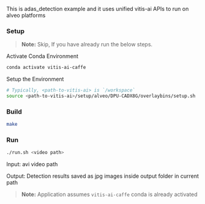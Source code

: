 This is adas_detection example and it uses unified vitis-ai APIs to run on alveo platforms

### Setup

> **Note:** Skip, If you have already run the below steps.

Activate Conda Environment
  ```sh
  conda activate vitis-ai-caffe
  ```

Setup the Environment

  ```sh
  # Typically, <path-to-vitis-ai> is `/workspace`
  source <path-to-vitis-ai>/setup/alveo/DPU-CADX8G/overlaybins/setup.sh
  ```

### Build

  ```sh
  make
  ```

### Run

  ```sh
  ./run.sh <video path>
  ```

Input: avi video path

Output: Detection results saved as jpg images inside output folder in current path

> **Note:** Application assumes `vitis-ai-caffe` conda is already activated

